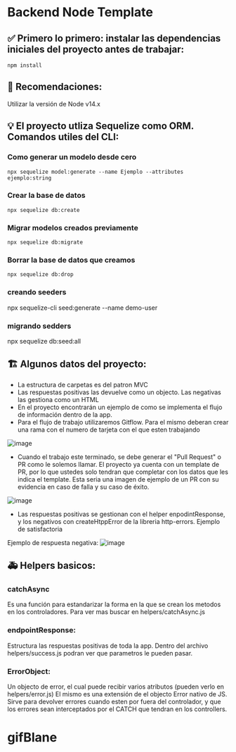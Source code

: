 # Backend Node Template

## ✅ Primero lo primero: instalar las dependencias iniciales del proyecto antes de trabajar:

```
npm install
```

## 🚩 Recomendaciones:

Utilizar la versión de Node v14.x

## 💡 El proyecto utliza Sequelize como ORM. Comandos utiles del CLI:

### Como generar un modelo desde cero

```
npx sequelize model:generate --name Ejemplo --attributes ejemplo:string
```

### Crear la base de datos

```
npx sequelize db:create
```

### Migrar modelos creados previamente

```
npx sequelize db:migrate
```

### Borrar la base de datos que creamos

```
npx sequelize db:drop
```

### creando seeders

npx sequelize-cli seed:generate --name demo-user

### migrando sedders

npx sequelize db:seed:all

## 🏗 Algunos datos del proyecto:

-   La estructura de carpetas es del patron MVC
-   Las respuestas positivas las devuelve como un objecto. Las negativas las gestiona como un HTML
-   En el proyecto encontrarán un ejemplo de como se implementa el flujo de información dentro de la app.
-   Para el flujo de trabajo utilizaremos Gitflow. Para el mismo deberan crear una rama con el numero de tarjeta con el que esten trabajando

![image](https://user-images.githubusercontent.com/79473217/193649836-2720c8f4-a038-4014-b9a5-c515a9aee273.png)

-   Cuando el trabajo este terminado, se debe generar el "Pull Request" o PR como le solemos llamar. El proyecto ya cuenta con un template de PR, por lo que ustedes solo tendran que completar con los datos que les indica el template. Esta seria una imagen de ejemplo de un PR con su evidencia en caso de falla y su caso de éxito.

![image](https://user-images.githubusercontent.com/79473217/193650283-f9d52ece-3548-4a27-8cbf-63fc9fcf72e2.png)

-   Las respuestas positivas se gestionan con el helper enpodintResponse, y los negativos con createHtppError de la libreria http-errors.
    Ejemplo de satisfactoria

Ejemplo de respuesta negativa:
![image](https://user-images.githubusercontent.com/79473217/193651690-f0081ce6-9d2e-43ca-9986-bec8a9082d7f.png)

## 🚑 Helpers basicos:

### catchAsync

Es una función para estandarizar la forma en la que se crean los metodos en los controladores. Para ver mas buscar en helpers/catchAsync.js

### endpointResponse:

Estructura las respuestas positivas de toda la app. Dentro del archivo helpers/success.js podran ver que parametros le pueden pasar.

### ErrorObject:

Un objecto de error, el cual puede recibir varios atributos (pueden verlo en helpers/error.js)
El mismo es una extensión de el objecto Error nativo de JS. Sirve para devolver errores cuando esten por fuera del controlador, y que los errores sean interceptados por el CATCH que tendran en los controllers.

# gifBlane
